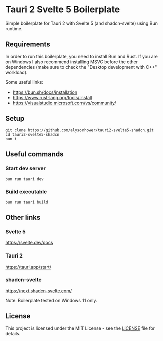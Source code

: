 # Tauri 2 Svelte 5 Boilerplate

Simple boilerplate for Tauri 2 with Svelte 5 (and shadcn-svelte) using Bun runtime.

## Requirements

In order to run this boilerplate, you need to install Bun and Rust. If you are on Windows I also recommend installing MSVC before the other dependencies (make sure to check the "Desktop development with C++" workload).

Some useful links:

- https://bun.sh/docs/installation
- https://www.rust-lang.org/tools/install
- https://visualstudio.microsoft.com/vs/community/

## Setup

```
git clone https://github.com/alysonhower/tauri2-svelte5-shadcn.git
cd tauri2-svelte5-shadcn
bun i
```

## Useful commands

### Start dev server

```
bun run tauri dev
```

### Build executable

```
bun run tauri build
```

## Other links

### Svelte 5

https://svelte.dev/docs

### Tauri 2

https://tauri.app/start/

### shadcn-svelte

https://next.shadcn-svelte.com/

Note: Boilerplate tested on Windows 11 only.

## License

This project is licensed under the MIT License - see the [LICENSE](LICENSE) file for details.
